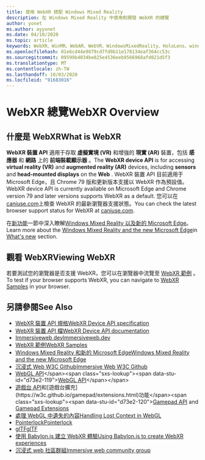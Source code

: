 ```yaml
---
title: 使用 WebXR 搭配 Windows Mixed Reality
description: 在 Windows Mixed Reality 中使用和開發 WebXR 的總覽
author: yonet
ms.author: ayyonet
ms.date: 04/10/2020
ms.topic: article
keywords: WebXR、WinMR、WebAR、WebVR、WindowsMixedReality、HoloLens、windows mixed reality、web vr、web xr、web mr、web ar、360、360影片、360影片、360相片、360相片、360內容、沉浸式 web、immersiveweb、IW
ms.openlocfilehash: 01e6cd44e9879cd7fd9b11e178134eaf364cc53c
ms.sourcegitcommit: 09599b4034be825e4536eeb9566968afd021d5f3
ms.translationtype: MT
ms.contentlocale: zh-TW
ms.lasthandoff: 10/03/2020
ms.locfileid: "91683016"
---
```

# <a name="webxr-overview"></a><span data-ttu-id="d73e2-104">WebXR 總覽</span><span class="sxs-lookup"><span data-stu-id="d73e2-104">WebXR Overview</span></span>

## <a name="what-is-webxr"></a><span data-ttu-id="d73e2-105">什麼是 WebXR</span><span class="sxs-lookup"><span data-stu-id="d73e2-105">What is WebXR</span></span>

<span data-ttu-id="d73e2-106">**WebXR 裝置 API** 適用于存取 **虛擬實境 (VR)** 和增強的 **現實 (AR)** 裝置，包括 **感應器** 和 **網路** 上的 **前端裝載顯示器** 。</span><span class="sxs-lookup"><span data-stu-id="d73e2-106">The **WebXR device API** is for accessing **virtual reality (VR)** and **augmented reality (AR)** devices, including **sensors** and **head-mounted displays** on the **Web** .</span></span> <span data-ttu-id="d73e2-107">WebXR 裝置 API 目前適用于 Microsoft Edge，且 Chrome 79 版和更新版本支援以 WebXR 作為預設值。</span><span class="sxs-lookup"><span data-stu-id="d73e2-107">WebXR device API is currently available on Microsoft Edge and Chrome version 79 and later versions supports WebXR as a default.</span></span> <span data-ttu-id="d73e2-108">您可以在 [caniuse.com](https://caniuse.com/#search=webxr)上檢查 WebXR 的最新瀏覽器支援狀態。</span><span class="sxs-lookup"><span data-stu-id="d73e2-108">You can check the latest browser support status for WebXR at [caniuse.com](https://caniuse.com/#search=webxr).</span></span>

<span data-ttu-id="d73e2-109">在[新功能](https://docs.microsoft.com/windows/mixed-reality/mrtk-porting-guide)一節中深入瞭解[Windows Mixed Reality 以及新的 Microsoft Edge](https://docs.microsoft.com/windows/mixed-reality/new-microsoft-edge#introducing-the-new-microsoft-edge)。</span><span class="sxs-lookup"><span data-stu-id="d73e2-109">Learn more about the [Windows Mixed Reality and the new Microsoft Edge](https://docs.microsoft.com/windows/mixed-reality/new-microsoft-edge#introducing-the-new-microsoft-edge)in [What's new](https://docs.microsoft.com/windows/mixed-reality/mrtk-porting-guide) section.</span></span>

## <a name="viewing-webxr"></a><span data-ttu-id="d73e2-110">觀看 WebXR</span><span class="sxs-lookup"><span data-stu-id="d73e2-110">Viewing WebXR</span></span>

<span data-ttu-id="d73e2-111">若要測試您的瀏覽器是否支援 WebXR，您可以在瀏覽器中流覽至 [WebXR 範例](https://immersive-web.github.io/webxr-samples/) 。</span><span class="sxs-lookup"><span data-stu-id="d73e2-111">To test if your browser supports WebXR, you can navigate to [WebXR Samples](https://immersive-web.github.io/webxr-samples/) in your browser.</span></span>

## <a name="see-also"></a><span data-ttu-id="d73e2-112">另請參閱</span><span class="sxs-lookup"><span data-stu-id="d73e2-112">See Also</span></span>

* [<span data-ttu-id="d73e2-113">WebXR 裝置 API 規格</span><span class="sxs-lookup"><span data-stu-id="d73e2-113">WebXR Device API specification</span></span>](https://immersive-web.github.io/webxr/)
* [<span data-ttu-id="d73e2-114">WebXR 裝置 API 檔</span><span class="sxs-lookup"><span data-stu-id="d73e2-114">WebXR Device API documentation</span></span>](https://developer.mozilla.org/en-US/docs/Web/API/WebXR_Device_API)
* [<span data-ttu-id="d73e2-115">Immersiveweb dev</span><span class="sxs-lookup"><span data-stu-id="d73e2-115">Immersiveweb.dev</span></span>](https://immersiveweb.dev/)
* [<span data-ttu-id="d73e2-116">WebXR 範例</span><span class="sxs-lookup"><span data-stu-id="d73e2-116">WebXR Samples</span></span>](https://immersive-web.github.io/webxr-samples/)
* [<span data-ttu-id="d73e2-117">Windows Mixed Reality 和新的 Microsoft Edge</span><span class="sxs-lookup"><span data-stu-id="d73e2-117">Windows Mixed Reality and the new Microsoft Edge</span></span>](https://docs.microsoft.com/windows/mixed-reality/new-microsoft-edge#introducing-the-new-microsoft-edge)
* [<span data-ttu-id="d73e2-118">沉浸式 Web W3C Github</span><span class="sxs-lookup"><span data-stu-id="d73e2-118">Immersive Web W3C Github</span></span>](https://github.com/immersive-web)
* <span data-ttu-id="d73e2-119">[WebGL API](https://msdn.microsoft.com/library/bg182648(v=vs.85).aspx)</span><span class="sxs-lookup"><span data-stu-id="d73e2-119">[WebGL API](https://msdn.microsoft.com/library/bg182648(v=vs.85).aspx)</span></span>
* <span data-ttu-id="d73e2-120">[遊戲台 API](https://msdn.microsoft.com/library/dn743630(v=vs.85).aspx)和[遊戲台擴充](https://w3c.github.io/gamepad/extensions.html)功能</span><span class="sxs-lookup"><span data-stu-id="d73e2-120">[Gamepad API](https://msdn.microsoft.com/library/dn743630(v=vs.85).aspx) and [Gamepad Extensions](https://w3c.github.io/gamepad/extensions.html)</span></span>
* [<span data-ttu-id="d73e2-121">處理 WebGL 中遺失的內容</span><span class="sxs-lookup"><span data-stu-id="d73e2-121">Handling Lost Context in WebGL</span></span>](https://www.khronos.org/webgl/wiki/HandlingContextLost)
* [<span data-ttu-id="d73e2-122">Pointerlock</span><span class="sxs-lookup"><span data-stu-id="d73e2-122">Pointerlock</span></span>](https://www.w3.org/TR/pointerlock/)
* [<span data-ttu-id="d73e2-123">glTF</span><span class="sxs-lookup"><span data-stu-id="d73e2-123">glTF</span></span>](https://www.khronos.org/gltf)
* [<span data-ttu-id="d73e2-124">使用 Babylon.js 建立 WebXR 體驗</span><span class="sxs-lookup"><span data-stu-id="d73e2-124">Using Babylon.js to create WebXR experiences</span></span>](https://doc.babylonjs.com/how_to/introduction_to_webxr)
* [<span data-ttu-id="d73e2-125">沉浸式 web 社區群組</span><span class="sxs-lookup"><span data-stu-id="d73e2-125">Immersive web community group</span></span>](https://www.w3.org/community/immersive-web/)
